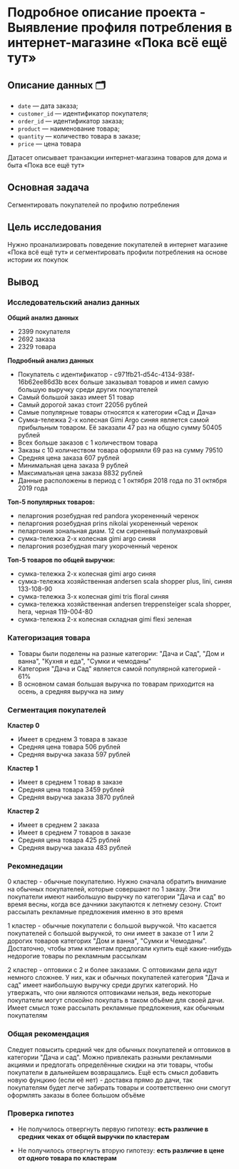 # Подробное описание проекта - Выявление профиля потребления в интернет-магазине «Пока всё ещё тут»

## Описание данных 🗂

- `date` — дата заказа;
- `customer_id` — идентификатор покупателя;
- `order_id` — идентификатор заказа;
- `product` — наименование товара;
- `quantity` — количество товара в заказе;
- `price` — цена товара

Датасет описывает транзакции интернет-магазина товаров для дома и быта «Пока все ещё тут»

## Основная задача

Сегментировать покупателей по профилю потребления

## Цель исследования

Нужно проанализировать поведение покупателей в интернет магазине «Пока всё ещё тут» и сегментировать профили потребления на основе истории их покупок

## Вывод

### Исследовательский анализ данных

**Общий анализ данных**

* 2399 покупателя
* 2692 заказа
* 2329 товара

**Подробный анализ данных**
 
* Покупатель с идентификатор - c971fb21-d54c-4134-938f-16b62ee86d3b всех больше заказывал товаров и имел самую большую выручку среди других покупателей
* Самый большой заказ имеет 51 товар
* Самый дорогой заказ стоит 22056 рублей
* Самые популярные товары относятся к категории «Сад и Дача»
* Cумка-тележка 2-х колесная Gimi Argo синяя является самой прибыльным товаром. Её заказали 47 раз на общую сумму 50405 рублей
* Всех больше заказов с 1 количеством товара
* Заказы с 10 количеством товара оформяли 69 раз на сумму 79510
* Средняя цена заказа 607 рублей
* Минимальная цена заказа 9 рублей
* Максимальная цена заказа 8832 рублей
* Данные расположены в период с 1 октября 2018 года по 31 октября 2019 года

**Топ-5 популярных товаров:**

* пеларгония розебудная red pandora укорененный черенок
* пеларгония розебудная prins nikolai укорененный черенок
* пеларгония зональная диам. 12 см сиреневый полумахровый
* сумка-тележка 2-х колесная gimi argo синяя                           
* пеларгония розебудная mary укороченный черенок

**Топ-5 товаров по общей выручки:**

* сумка-тележка 2-х колесная gimi argo синяя
* сумка-тележка хозяйственная andersen scala shopper plus, lini, синяя 133-108-90
* сумка-тележка 3-х колесная gimi tris floral синяя
* сумка-тележка хозяйственная andersen treppensteiger scala shopper, hera, черная 119-004-80
* сумка-тележка 2-х колесная складная gimi flexi зеленая 

### Категоризация товара

* Товары были поделены на разные категории: "Дача и Сад", "Дом и ванна", "Кухня и еда", "Сумки и чемоданы"
* Категория "Дача и Сад" является самой популярной категорией - 61%
* В основном самая большая выручка по товарам приходится на осень, а средняя выручка на зиму

### Сегментация покупателей

**Кластер 0**

* Имеет в среднем 3 товара в заказе
* Средняя цена товара 506 рублей
* Средняя выручка заказа 597 рублей

**Кластер 1**

* Имеет в среднем 1 товар в заказе
* Средняя цена товара 3459 рублей
* Средняя выручка заказа 3870 рублей

**Кластер 2**

* Имеет в среднем 2 заказа
* Имеет в среднем 7 товаров в заказе
* Средняя цена товара 425 рублей
* Средняя выручка заказа 483 рублей

### Рекомнедации

0 кластер - обычные покупателию. Нужно сначала обратить внимание на обычных покупателей, которые совершают по 1 заказу. Эти покупатели имеют наибольшую выручку по категории "Дача и сад" во время весны, когда все дачники закупаются к летнему сезону. Стоит рассылать рекламные предложения именно в это время

1 кластер - обычные покупатели с большой выручкой. Что касается покупателей с большой выручкой, то они имеет в заказе от 1 или 2 дорогих товаров категорих "Дом и ванна",  "Сумки и Чемоданы". Достаточно, чтобы этим клиентам предлогали купить ещё какие-нибудь недорогие товары по рекламным рассылкам

2 кластер - оптовики с 2 и более заказами. С оптовиками дела идут немного сложнее. У них, как и обычных покупателей категория "Дача и сад" имеет наибольшую выручку среди других категорий. Но утвержать, что они являются оптовиками нельзя, ведь некоторые покупатели могут спокойно покупать в таком объёме для своей дачи. Имеет смысл тоже рассылать рекламные предложения, как обычным покупателям

### Общая рекомендация

Следует повысить средний чек для обычных покупателей и оптовиков в категории "Дача и сад". Можно привлекать разными рекламными акциями и предлогать определённые скидки на эти товары, чтобы покупатели в дальнейшем возвращались. Ещё есть смысл добавить новую фунцкию (если её нет) - доставка прямо до дачи, так покупателям будет легче забирать товары и соответственно они смогут оформлять заказы в более большом объёме

### Проверка гипотез

* Не получилось отвергнуть первую гипотезу: **есть различие в средних чеках от общей выручки по кластерам**


* Не получилось отвергнуть вторую гипотезу: **есть различие в цене от одного товара по кластерам**
